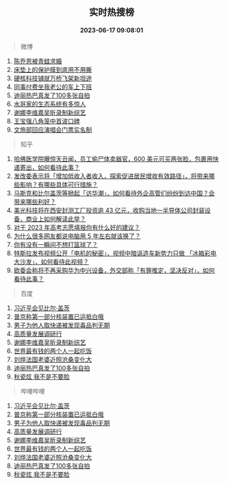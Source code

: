 <div align="center"><h2>实时热搜榜</h2><h4>2023-06-17 09:08:01</h4></div>

> 微博  

1. [陈乔恩被青蛙求婚](https://s.weibo.com/weibo?q=%23%E9%99%88%E4%B9%94%E6%81%A9%E8%A2%AB%E9%9D%92%E8%9B%99%E6%B1%82%E5%A9%9A%23&t=31&band_rank=1&Refer=top)<br />
2. [床垫上的保护膜到底用不用撕](https://s.weibo.com/weibo?q=%23%E5%BA%8A%E5%9E%AB%E4%B8%8A%E7%9A%84%E4%BF%9D%E6%8A%A4%E8%86%9C%E5%88%B0%E5%BA%95%E7%94%A8%E4%B8%8D%E7%94%A8%E6%92%95%23&t=31&band_rank=2&Refer=top)<br />
3. [硬核科技铺就万桥飞架新坦途](https://s.weibo.com/weibo?q=%23%E7%A1%AC%E6%A0%B8%E7%A7%91%E6%8A%80%E9%93%BA%E5%B0%B1%E4%B8%87%E6%A1%A5%E9%A3%9E%E6%9E%B6%E6%96%B0%E5%9D%A6%E9%80%94%23&t=31&band_rank=3&Refer=top)<br />
4. [同事付费坐我老公的车上下班](https://s.weibo.com/weibo?q=%23%E5%90%8C%E4%BA%8B%E4%BB%98%E8%B4%B9%E5%9D%90%E6%88%91%E8%80%81%E5%85%AC%E7%9A%84%E8%BD%A6%E4%B8%8A%E4%B8%8B%E7%8F%AD%23&t=31&band_rank=4&Refer=top)<br />
5. [迪丽热巴真发了100多张自拍](https://s.weibo.com/weibo?q=%23%E8%BF%AA%E4%B8%BD%E7%83%AD%E5%B7%B4%E7%9C%9F%E5%8F%91%E4%BA%86100%E5%A4%9A%E5%BC%A0%E8%87%AA%E6%8B%8D%23&t=31&band_rank=5&Refer=top)<br />
6. [水哥家的生态系统有多惊人](https://s.weibo.com/weibo?q=%23%E6%B0%B4%E5%93%A5%E5%AE%B6%E7%9A%84%E7%94%9F%E6%80%81%E7%B3%BB%E7%BB%9F%E6%9C%89%E5%A4%9A%E6%83%8A%E4%BA%BA%23&t=31&band_rank=6&Refer=top)<br />
7. [谢娜李维嘉吴昕录制新综艺](https://s.weibo.com/weibo?q=%23%E8%B0%A2%E5%A8%9C%E6%9D%8E%E7%BB%B4%E5%98%89%E5%90%B4%E6%98%95%E5%BD%95%E5%88%B6%E6%96%B0%E7%BB%BC%E8%89%BA%23&t=31&band_rank=7&Refer=top)<br />
8. [王宝强八角笼中首波口碑](https://s.weibo.com/weibo?q=%23%E7%8E%8B%E5%AE%9D%E5%BC%BA%E5%85%AB%E8%A7%92%E7%AC%BC%E4%B8%AD%E9%A6%96%E6%B3%A2%E5%8F%A3%E7%A2%91%23&t=31&band_rank=8&Refer=top)<br />
9. [文旅部回应演唱会门票实名制](https://s.weibo.com/weibo?q=%23%E6%96%87%E6%97%85%E9%83%A8%E5%9B%9E%E5%BA%94%E6%BC%94%E5%94%B1%E4%BC%9A%E9%97%A8%E7%A5%A8%E5%AE%9E%E5%90%8D%E5%88%B6%23&t=31&band_rank=9&Refer=top)<br />

> 知乎  

1. [哈佛医学院曝惊天丑闻，员工偷尸体卖器官，600 美元可买两张脸，包裹用快递寄出，如何看待此事？](https://www.zhihu.com/question/606917409)<br />
2. [发改委表示将「增加低收入者收入，探索促进居民增收有效路径」，将带来哪些影响？有哪些具体可行措施？](https://www.zhihu.com/question/606939579)<br />
3. [马斯克和比尔盖茨等掀起「访华潮」，如何看待外企高管们纷纷到访中国？会带来哪些利好？](https://www.zhihu.com/question/606763754)<br />
4. [美光科技将在西安封测工厂投资逾 43 亿元，收购当地一半导体公司封装设备，商业上如何解读此举？](https://www.zhihu.com/question/607000886)<br />
5. [对于 2023 年高考志愿填报你有什么好的建议？](https://www.zhihu.com/question/598956538)<br />
6. [为什么很多网友都说电脑用 5 年左右就该换了？](https://www.zhihu.com/question/521171582)<br />
7. [你有没有一瞬间不想打篮球了？](https://www.zhihu.com/question/456341403)<br />
8. [特斯拉发布视频公开「电机的秘密」，视频中暗讽造车新势力只做 「冰箱彩电大沙发」，如何看待此视频？](https://www.zhihu.com/question/606771603)<br />
9. [欧委会称将不再采购华为中兴设备，外交部称「有罪推定，坚决反对」，如何看待此事？](https://www.zhihu.com/question/606961996)<br />

> 百度  

1. [习近平会见比尔·盖茨](https://www.baidu.com/s?wd=%E4%B9%A0%E8%BF%91%E5%B9%B3%E4%BC%9A%E8%A7%81%E6%AF%94%E5%B0%94%C2%B7%E7%9B%96%E8%8C%A8&sa=fyb_news&rsv_dl=fyb_news)<br />
2. [普京称第一部分核装置已运抵白俄](https://www.baidu.com/s?wd=%E6%99%AE%E4%BA%AC%E7%A7%B0%E7%AC%AC%E4%B8%80%E9%83%A8%E5%88%86%E6%A0%B8%E8%A3%85%E7%BD%AE%E5%B7%B2%E8%BF%90%E6%8A%B5%E7%99%BD%E4%BF%84&sa=fyb_news&rsv_dl=fyb_news)<br />
3. [男子为他人取快递被发现毒品判无期](https://www.baidu.com/s?wd=%E7%94%B7%E5%AD%90%E4%B8%BA%E4%BB%96%E4%BA%BA%E5%8F%96%E5%BF%AB%E9%80%92%E8%A2%AB%E5%8F%91%E7%8E%B0%E6%AF%92%E5%93%81%E5%88%A4%E6%97%A0%E6%9C%9F&sa=fyb_news&rsv_dl=fyb_news)<br />
4. [高质量发展调研行](https://www.baidu.com/s?wd=%E9%AB%98%E8%B4%A8%E9%87%8F%E5%8F%91%E5%B1%95%E8%B0%83%E7%A0%94%E8%A1%8C&sa=fyb_news&rsv_dl=fyb_news)<br />
5. [谢娜李维嘉吴昕录制新综艺](https://www.baidu.com/s?wd=%E8%B0%A2%E5%A8%9C%E6%9D%8E%E7%BB%B4%E5%98%89%E5%90%B4%E6%98%95%E5%BD%95%E5%88%B6%E6%96%B0%E7%BB%BC%E8%89%BA&sa=fyb_news&rsv_dl=fyb_news)<br />
6. [世界最有钱的两个人一起吃饭](https://www.baidu.com/s?wd=%E4%B8%96%E7%95%8C%E6%9C%80%E6%9C%89%E9%92%B1%E7%9A%84%E4%B8%A4%E4%B8%AA%E4%BA%BA%E4%B8%80%E8%B5%B7%E5%90%83%E9%A5%AD&sa=fyb_news&rsv_dl=fyb_news)<br />
7. [刘烨法国老婆近照沧桑变化大](https://www.baidu.com/s?wd=%E5%88%98%E7%83%A8%E6%B3%95%E5%9B%BD%E8%80%81%E5%A9%86%E8%BF%91%E7%85%A7%E6%B2%A7%E6%A1%91%E5%8F%98%E5%8C%96%E5%A4%A7&sa=fyb_news&rsv_dl=fyb_news)<br />
8. [迪丽热巴真发了100多张自拍](https://www.baidu.com/s?wd=%E8%BF%AA%E4%B8%BD%E7%83%AD%E5%B7%B4%E7%9C%9F%E5%8F%91%E4%BA%86100%E5%A4%9A%E5%BC%A0%E8%87%AA%E6%8B%8D&sa=fyb_news&rsv_dl=fyb_news)<br />
9. [秋瓷炫 我不是不要脸](https://www.baidu.com/s?wd=%E7%A7%8B%E7%93%B7%E7%82%AB+%E6%88%91%E4%B8%8D%E6%98%AF%E4%B8%8D%E8%A6%81%E8%84%B8&sa=fyb_news&rsv_dl=fyb_news)<br />

> 哔哩哔哩  

1. [习近平会见比尔·盖茨](https://www.baidu.com/s?wd=%E4%B9%A0%E8%BF%91%E5%B9%B3%E4%BC%9A%E8%A7%81%E6%AF%94%E5%B0%94%C2%B7%E7%9B%96%E8%8C%A8&sa=fyb_news&rsv_dl=fyb_news)<br />
2. [普京称第一部分核装置已运抵白俄](https://www.baidu.com/s?wd=%E6%99%AE%E4%BA%AC%E7%A7%B0%E7%AC%AC%E4%B8%80%E9%83%A8%E5%88%86%E6%A0%B8%E8%A3%85%E7%BD%AE%E5%B7%B2%E8%BF%90%E6%8A%B5%E7%99%BD%E4%BF%84&sa=fyb_news&rsv_dl=fyb_news)<br />
3. [男子为他人取快递被发现毒品判无期](https://www.baidu.com/s?wd=%E7%94%B7%E5%AD%90%E4%B8%BA%E4%BB%96%E4%BA%BA%E5%8F%96%E5%BF%AB%E9%80%92%E8%A2%AB%E5%8F%91%E7%8E%B0%E6%AF%92%E5%93%81%E5%88%A4%E6%97%A0%E6%9C%9F&sa=fyb_news&rsv_dl=fyb_news)<br />
4. [高质量发展调研行](https://www.baidu.com/s?wd=%E9%AB%98%E8%B4%A8%E9%87%8F%E5%8F%91%E5%B1%95%E8%B0%83%E7%A0%94%E8%A1%8C&sa=fyb_news&rsv_dl=fyb_news)<br />
5. [谢娜李维嘉吴昕录制新综艺](https://www.baidu.com/s?wd=%E8%B0%A2%E5%A8%9C%E6%9D%8E%E7%BB%B4%E5%98%89%E5%90%B4%E6%98%95%E5%BD%95%E5%88%B6%E6%96%B0%E7%BB%BC%E8%89%BA&sa=fyb_news&rsv_dl=fyb_news)<br />
6. [世界最有钱的两个人一起吃饭](https://www.baidu.com/s?wd=%E4%B8%96%E7%95%8C%E6%9C%80%E6%9C%89%E9%92%B1%E7%9A%84%E4%B8%A4%E4%B8%AA%E4%BA%BA%E4%B8%80%E8%B5%B7%E5%90%83%E9%A5%AD&sa=fyb_news&rsv_dl=fyb_news)<br />
7. [刘烨法国老婆近照沧桑变化大](https://www.baidu.com/s?wd=%E5%88%98%E7%83%A8%E6%B3%95%E5%9B%BD%E8%80%81%E5%A9%86%E8%BF%91%E7%85%A7%E6%B2%A7%E6%A1%91%E5%8F%98%E5%8C%96%E5%A4%A7&sa=fyb_news&rsv_dl=fyb_news)<br />
8. [迪丽热巴真发了100多张自拍](https://www.baidu.com/s?wd=%E8%BF%AA%E4%B8%BD%E7%83%AD%E5%B7%B4%E7%9C%9F%E5%8F%91%E4%BA%86100%E5%A4%9A%E5%BC%A0%E8%87%AA%E6%8B%8D&sa=fyb_news&rsv_dl=fyb_news)<br />
9. [秋瓷炫 我不是不要脸](https://www.baidu.com/s?wd=%E7%A7%8B%E7%93%B7%E7%82%AB+%E6%88%91%E4%B8%8D%E6%98%AF%E4%B8%8D%E8%A6%81%E8%84%B8&sa=fyb_news&rsv_dl=fyb_news)<br />
